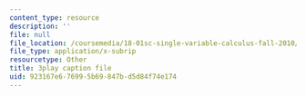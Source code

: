 ```yaml
---
content_type: resource
description: ''
file: null
file_location: /coursemedia/18-01sc-single-variable-calculus-fall-2010/923167e676995b69847bd5d84f74e174_1RLctDS2hUQ.vtt
file_type: application/x-subrip
resourcetype: Other
title: 3play caption file
uid: 923167e6-7699-5b69-847b-d5d84f74e174
---
```

